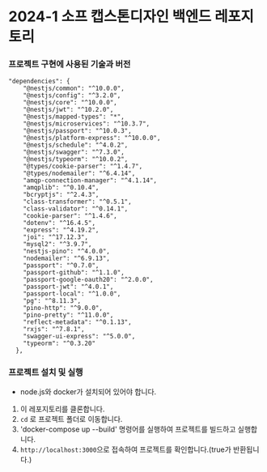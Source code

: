 # 2024-1 소프 캡스톤디자인 백엔드 레포지토리

### 프로젝트 구현에 사용된 기술과 버전
```
"dependencies": {
    "@nestjs/common": "^10.0.0",
    "@nestjs/config": "^3.2.0",
    "@nestjs/core": "^10.0.0",
    "@nestjs/jwt": "^10.2.0",
    "@nestjs/mapped-types": "*",
    "@nestjs/microservices": "^10.3.7",
    "@nestjs/passport": "^10.0.3",
    "@nestjs/platform-express": "^10.0.0",
    "@nestjs/schedule": "^4.0.2",
    "@nestjs/swagger": "^7.3.0",
    "@nestjs/typeorm": "^10.0.2",
    "@types/cookie-parser": "^1.4.7",
    "@types/nodemailer": "^6.4.14",
    "amqp-connection-manager": "^4.1.14",
    "amqplib": "^0.10.4",
    "bcryptjs": "^2.4.3",
    "class-transformer": "^0.5.1",
    "class-validator": "^0.14.1",
    "cookie-parser": "^1.4.6",
    "dotenv": "^16.4.5",
    "express": "^4.19.2",
    "joi": "^17.12.3",
    "mysql2": "^3.9.7",
    "nestjs-pino": "^4.0.0",
    "nodemailer": "^6.9.13",
    "passport": "^0.7.0",
    "passport-github": "^1.1.0",
    "passport-google-oauth20": "^2.0.0",
    "passport-jwt": "^4.0.1",
    "passport-local": "^1.0.0",
    "pg": "^8.11.3",
    "pino-http": "^9.0.0",
    "pino-pretty": "^11.0.0",
    "reflect-metadata": "^0.1.13",
    "rxjs": "^7.8.1",
    "swagger-ui-express": "^5.0.0",
    "typeorm": "^0.3.20"
  },
```

### 프로젝트 설치 및 실행
* node.js와 docker가 설치되어 있어야 합니다.
1. 이 레포지토리를 클론합니다.
2. `cd` 로 프로젝트 폴더로 이동합니다.
3. 'docker-compose up --build' 명령어를 실행하여 프로젝트를 빌드하고 실행합니다.
4. `http://localhost:3000`으로 접속하여 프로젝트를 확인합니다.(true가 반환됩니다.)